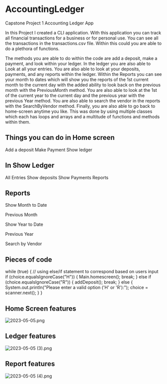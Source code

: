 # AccountingLedger
Capstone Project 1 Accounting Ledger App


In this Project I created a CLI application. With this application you can track all financial transactions for a 
business or for personal use. You can see all the transactions in the transactions.csv file. Within this could you are able to do a plethora of functions.

The methods you are able to do within the code are add a deposit, make a payment, and look within your ledger. In the ledger you are also able to Look at all
your entries. You are also able to look at your deposits, payments, and any reports within the ledger. Within the Reports you can see your month to dates which will show you the reports of the 1st current month 
to the current day with the added ability to look back on the previous month with the PreviousMonth method. You are also able to look at the 1st of the current year 
to the current day and the previous year with the previous Year method. You are also able to search the vendor in the reports with the SearchByVendor method. Finally, 
you are also able to go back to home-screen anytime you like. This was done by using multiple classes which each has loops and arrays and a multitude of functions and 
methods within them. 

## Things you can do in Home screen
Add a deposit
Make Payment
Show ledger

## In Show Ledger
All Entries
Show deposits
Show Payments
Reports

## Reports

Show Month to Date

Previous Month

Show Year to Date

Previous Year

Search by Vendor

## Pieces of code

while (true) { // using else/if statement to correspond based on users input if (choice.equalsIgnoreCase("H")) { Main.homescreen(); break; } else if (choice.equalsIgnoreCase("R")) { addDeposit(); break; } else { System.out.println("Please enter a valid option ('H' or 'R'):"); choice = scanner.next(); } }

## Home Screen features

![2023-05-05.png](..%2F..%2F..%2FUsers%2Farey2%2FOneDrive%2FPictures%2FScreenshots%2F2023-05-05.png)

## Ledger features

![2023-05-05 (3).png](..%2F..%2F..%2FUsers%2Farey2%2FOneDrive%2FPictures%2FScreenshots%2F2023-05-05%20%283%29.png)

## Report features

![2023-05-05 (4).png](..%2F..%2F..%2FUsers%2Farey2%2FOneDrive%2FPictures%2FScreenshots%2F2023-05-05%20%284%29.png)